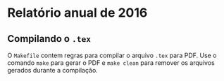 # Relatório anual de 2016

## Compilando o `.tex`

O `Makefile` contem regras para compilar o arquivo `.tex` para PDF.
Use o comando `make` para gerar o PDF e `make clean` para remover os arquivos
gerados durante a compilação.
